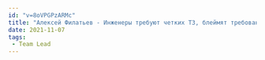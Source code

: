 ```yaml
---
id: "v=8oVPGPzARMc"
title: "Алексей Филатьев - Инженеры требуют четких ТЗ, блеймят требования и придираются?"
date: 2021-11-07
tags:
 - Team Lead
---
```

